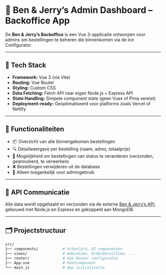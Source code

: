 # 🧁 Ben & Jerry’s Admin Dashboard – Backoffice App

De **Ben & Jerry’s Backoffice** is een Vue 3-applicatie ontworpen voor admins om bestellingen te beheren die binnenkomen via de Ice Configurator.

---

## 🧱 Tech Stack

- **Framework:** Vue 3 (via Vite)
- **Routing:** Vue Router
- **Styling:** Custom CSS
- **Data Fetching:** Fetch API naar eigen Node.js + Express API
- **State Handling:** Simpele component state (geen Vuex of Pinia vereist)
- **Deployment-ready:** Geoptimaliseerd voor platforms zoals Vercel of Netlify

---

## 🔧 Functionaliteiten

- 📦 Overzicht van alle binnengekomen bestellingen
- 🔍 Detailweergave per bestelling (naam, adres, totaalprijs)
- 🚦 Mogelijkheid om bestellingen van status te veranderen (verzonden, geannuleerd, te verwerken)
- ❌ Bestellingen verwijderen uit de database
- 🔐 Alleen toegankelijk voor admingebruik

---

## 🔌 API Communicatie

Alle data wordt opgehaald en verzonden via de externe [Ben & Jerry’s API](https://github.com/MattDesignThomasMore/ben-jerrys-api), gebouwd met Node.js en Express en gekoppeld aan MongoDB.

---

## 🗂️ Projectstructuur

```bash
src/
├── components/           # OrderCard, UI componenten
├── views/                # AdminView, OrderDetailView, ...
├── router/               # Vue Router configuratie
├── App.vue               # Rootcomponent
└── main.js               # App initialisatie
```
